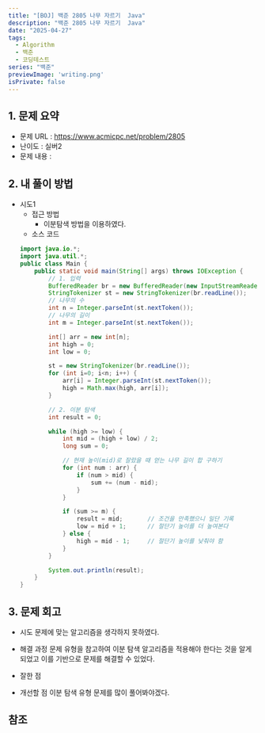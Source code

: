 ```yaml
---
title: "[BOJ] 백준 2805 나무 자르기  Java"
description: "백준 2805 나무 자르기  Java"
date: "2025-04-27"
tags:
  - Algorithm
  - 백준
  - 코딩테스트
series: "백준"
previewImage: 'writing.png'
isPrivate: false
---
```


## 1. 문제 요약
+ 문제 URL : https://www.acmicpc.net/problem/2805
+ 난이도 : 실버2 
+ 문제 내용 : 

## 2. 내 풀이 방법
+ 시도1
    + 접근 방법
        + 이분탐색 방법을 이용하였다.
    + 소스 코드
    ```java
    import java.io.*;
    import java.util.*;
    public class Main {
        public static void main(String[] args) throws IOException {
            // 1. 입력
            BufferedReader br = new BufferedReader(new InputStreamReader(System.in));
            StringTokenizer st = new StringTokenizer(br.readLine());
            // 나무의 수
            int n = Integer.parseInt(st.nextToken());
            // 나무의 길이
            int m = Integer.parseInt(st.nextToken());

            int[] arr = new int[n];
            int high = 0;
            int low = 0;

            st = new StringTokenizer(br.readLine());
            for (int i=0; i<n; i++) {
                arr[i] = Integer.parseInt(st.nextToken());
                high = Math.max(high, arr[i]);
            }

            // 2. 이분 탐색
            int result = 0;

            while (high >= low) {
                int mid = (high + low) / 2;
                long sum = 0;

                // 현재 높이(mid)로 잘랐을 때 얻는 나무 길이 합 구하기
                for (int num : arr) {
                    if (num > mid) {
                        sum += (num - mid);
                    }
                }

                if (sum >= m) {
                    result = mid;       // 조건을 만족했으니 일단 기록
                    low = mid + 1;      // 절단기 높이를 더 높여본다
                } else {
                    high = mid - 1;     // 절단기 높이를 낮춰야 함
                }
            }

            System.out.println(result);
        }
    }
    ```

## 3. 문제 회고
+ 시도
문제에 맞는 알고리즘을 생각하지 못하였다.

+ 해결 과정
문제 유형을 참고하여 이분 탐색 알고리즘을 적용해야 한다는 것을 알게 되었고 이를 기반으로 문제를 해결할 수 있었다.

+ 잘한 점

+ 개선할 점
이분 탐색 유형 문제를 많이 풀어봐야겠다.

## 참조